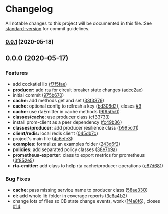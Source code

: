 # Changelog

All notable changes to this project will be documented in this file. See [standard-version](https://github.com/conventional-changelog/standard-version) for commit guidelines.

### [0.0.1](https://github.com/joao-fontenele/stable-cache/compare/v0.0.0...v0.0.1) (2020-05-18)

## 0.0.0 (2020-05-17)


### Features

* add cockatiel lib ([f7f5fae](https://github.com/joao-fontenele/stable-cache/commit/f7f5fae6d8d3b7aa16226b31725eee79c3118bde))
* **producer:** add rta for circuit breaker state changes ([adcc2ae](https://github.com/joao-fontenele/stable-cache/commit/adcc2ae2768b5789bf0c352a76566245628ac947))
* initial commit ([975b670](https://github.com/joao-fontenele/stable-cache/commit/975b670461c813f5ebd6bc1313488bbcc09a07ba))
* **cache:** add methods get and set ([33f3379](https://github.com/joao-fontenele/stable-cache/commit/33f33799241108579da6d41c39a2c7f6a7c85417))
* **cache:** optional config to refresh a key ([bd308d2](https://github.com/joao-fontenele/stable-cache/commit/bd308d22e3024e7dbfe630d21f4edfbb9d96e2b9)), closes [#9](https://github.com/joao-fontenele/stable-cache/issues/9)
* **cache:** use rtaEmitter in cache methods ([9f950c0](https://github.com/joao-fontenele/stable-cache/commit/9f950c0b8cd52845ca9e3e5dcacc9076b249861f))
* **classes/cache:** use producer class ([cf33733](https://github.com/joao-fontenele/stable-cache/commit/cf3373369eb522660a8873b3a15b5a4bc1757936))
* install prom-client as a peer dependency ([fc49b36](https://github.com/joao-fontenele/stable-cache/commit/fc49b36a5f50cc5ad03cc9ed1e82618c36eabd61))
* **classes/producer:** add producer resilience class ([b995c01](https://github.com/joao-fontenele/stable-cache/commit/b995c018cf99f02ace68c011bb5b2b6e9af770f9))
* **client/redis:** local redis client ([045db7c](https://github.com/joao-fontenele/stable-cache/commit/045db7ca7db623964de1f46bb7c530127a20db28))
* project's main file ([4c6efe3](https://github.com/joao-fontenele/stable-cache/commit/4c6efe379db0a61daa7e5048f6603f300be9d576))
* **examples:** formalize an examples folder ([243d6f2](https://github.com/joao-fontenele/stable-cache/commit/243d6f2306c43a3f0fadcb9751bf9f1cbfd5425d))
* **policies:** add separated policy classes ([38e7b9a](https://github.com/joao-fontenele/stable-cache/commit/38e7b9a5a0f237b69346a80b9c20f94d6488ed0c))
* **prometheus-exporter:** class to export metrics for prometheus ([3f852e5](https://github.com/joao-fontenele/stable-cache/commit/3f852e577f70eea05c9c22de13f67964f7f49485))
* **rta-emitter:** add class to help rta cache/producer operations ([c87d681](https://github.com/joao-fontenele/stable-cache/commit/c87d681bdfc9c8273483313c36d2bf32286cc86d))


### Bug Fixes

* **cache:** pass missing service name to producer class ([58ae330](https://github.com/joao-fontenele/stable-cache/commit/58ae3304fedcc4f688af921fcdae8f0c6f4ad62d))
* **ci:** add whole lib folder in coverage reports ([3c6a4b2](https://github.com/joao-fontenele/stable-cache/commit/3c6a4b28df4df6e58b0eb6eb66dd5d9839499d3a))
* change lots of files so CB state change events, work ([1f4a8f6](https://github.com/joao-fontenele/stable-cache/commit/1f4a8f6a982d36e0c1e2180f8554b2f352c62505)), closes [#14](https://github.com/joao-fontenele/stable-cache/issues/14)
